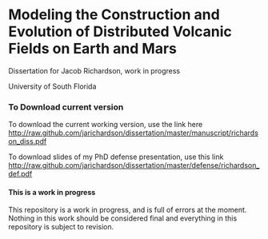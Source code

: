 Modeling the Construction and Evolution of Distributed Volcanic Fields on Earth and Mars
======

Dissertation for Jacob Richardson, work in progress

University of South Florida

### To Download current version

To download the current working version, use the link here
http://raw.github.com/jarichardson/dissertation/master/manuscript/richardson_diss.pdf

To download slides of my PhD defense presentation, use this link
http://raw.github.com/jarichardson/dissertation/master/defense/richardson_def.pdf

#### This is a work in progress
This repository is a work in progress, and is full of errors at the moment. Nothing in this work should be considered final and everything in this repository is subject to revision.
